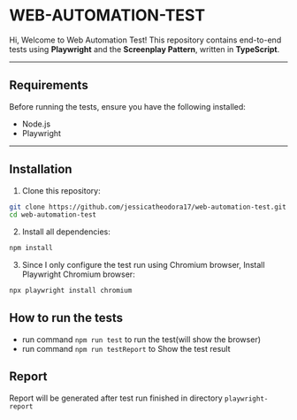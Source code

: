 # WEB-AUTOMATION-TEST

Hi, Welcome to Web Automation Test! This repository contains end-to-end tests using **Playwright** and the **Screenplay Pattern**, written in **TypeScript**.

---

## Requirements

Before running the tests, ensure you have the following installed:

- Node.js
- Playwright

---

## Installation

1. Clone this repository:

```bash
git clone https://github.com/jessicatheodora17/web-automation-test.git
cd web-automation-test
```

2. Install all dependencies:

```bash
npm install
```

3. Since I only configure the test run using Chromium browser, Install Playwright Chromium browser:

```bash
npx playwright install chromium
```

## How to run the tests
- run command `npm run test` to run the test(will show the browser)
- run command `npm run testReport` to Show the test result

## Report
Report will be generated after test run finished in directory `playwright-report`
